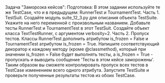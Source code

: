 Задача "Заморозка кейсов":
Подготовка:
В этом задании используйте те же TestCase, что и в предыдущем: RunnerTest и TournamentTest.
Часть 1. TestSuit.
Создайте модуль suite_12_3.py для описания объекта TestSuite. Укажите на него переменной с произвольным названием.
Добавьте тесты RunnerTest и TournamentTest в этот TestSuit.
Создайте объект класса TextTestRunner, с аргументом verbosity=2.
Часть 2. Пропуск тестов.
Классы RunnerTest дополнить атрибутом is_frozen = False и TournamentTest атрибутом is_frozen = True.
Напишите соответствующий декоратор к каждому методу (кроме @classmethod), который при значении is_frozen = False будет выполнять тесты, а is_frozen = True - пропускать и выводить сообщение 'Тесты в этом кейсе заморожены'.
Таким образом вы сможете контролировать пропуск всех тестов в TestCase изменением всего одного атрибута.
Запустите TestSuite и проверьте полученные результаты тестов из обоих TestCase.
